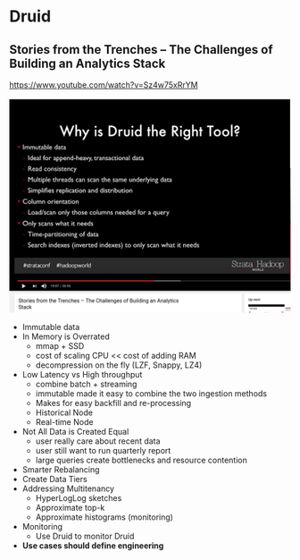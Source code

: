 # Druid


## Stories from the Trenches – The Challenges of Building an Analytics Stack

https://www.youtube.com/watch?v=Sz4w75xRrYM

![druid](druid.png)

- Immutable data
- In Memory is Overrated
  - mmap + SSD
  - cost of scaling CPU << cost of adding RAM
  - decompression on the fly (LZF, Snappy, LZ4)
- Low Latency vs High throughput
  - combine batch + streaming
  - immutable made it easy to combine the two ingestion methods
  - Makes for easy backfill and re-processing
  - Historical Node
  - Real-time Node
- Not All Data is Created Equal
  - user really care about recent data
  - user still want to run quarterly report
  - large queries create bottlenecks and resource contention
- Smarter Rebalancing
- Create Data Tiers
- Addressing Multitenancy
  - HyperLogLog sketches
  - Approximate top-k
  - Approximate histograms (monitoring)
- Monitoring
  - Use Druid to monitor Druid
- **Use cases should define engineering**
